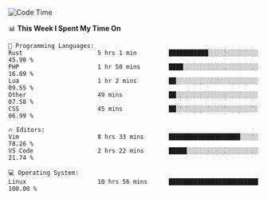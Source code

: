 <!-- [![Top Langs](https://github-readme-stats.vercel.app/api/top-langs/?username=gagahsyuja&theme=dracula&hide_border=true&border_radius=7)](https://github.com/anuraghazra/github-readme-stats) -->

<!--START_SECTION:waka-->
![Code Time](http://img.shields.io/badge/Code%20Time-258%20hrs%2025%20mins-blue)

📊 **This Week I Spent My Time On** 

```text
💬 Programming Languages: 
Rust                     5 hrs 1 min         ███████████░░░░░░░░░░░░░░   45.90 % 
PHP                      1 hr 50 mins        ████░░░░░░░░░░░░░░░░░░░░░   16.89 % 
Lua                      1 hr 2 mins         ██░░░░░░░░░░░░░░░░░░░░░░░   09.55 % 
Other                    49 mins             ██░░░░░░░░░░░░░░░░░░░░░░░   07.58 % 
CSS                      45 mins             ██░░░░░░░░░░░░░░░░░░░░░░░   06.99 % 

🔥 Editors: 
Vim                      8 hrs 33 mins       ████████████████████░░░░░   78.26 % 
VS Code                  2 hrs 22 mins       █████░░░░░░░░░░░░░░░░░░░░   21.74 % 

💻 Operating System: 
Linux                    10 hrs 56 mins      █████████████████████████   100.00 % 
```


<!--END_SECTION:waka-->
